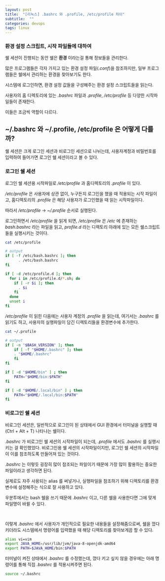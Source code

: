 ```yaml
---
layout: post
title:  "[리눅스] .bashrc 와 .profile, /etc/profile 차이"
subtitle:  ""
categories: devops
tags: linux
---
```


### 환경 설정 스크립트, 시작 파일들에 대하여

쉘 세션이 진행되는 동안 쉘은 **환경** 이라는걸 통해 정보들을 관리한다.

많은 프로그램들은 각자 가지고 있는 환경 설정 파일(*.conf*)을 참조하지만, 일부 프로그램들은 쉘에서 관리하는 환경을 찾아보기도 한다.

시스템에 로그인하면, 환경 설정 값들을 구성해주는 환경 설정 스크립트들을 읽는다.

사용자의 홈 디렉토리에 있는 *.bashrc* 파일과 *.profile*, */etc/profile* 등 다양한 시작파일들이 존재한다.

이들은 조금씩 역할이 다르다.

## ~/.bashrc 와 ~/.profile, /etc/profile 은 어떻게 다를까?

쉘 세션은 크게 로그인 세션과 비로그인 세션으로 나뉘는데, 사용자계정과 비밀번호를 입력하여 들어가면 로그인 쉘 세션이라고 볼 수 있다.

### 로그인 쉘 세션
로그인 쉘 세션용 시작파일로 */etc/profile* 과 홈디렉토리의 *.profile* 이 있다.

*/etc/profile* 은 사용자에 상관 없이, 누구든지 로그인을 했을 때 적용되는 시작 파일이고, 홈디렉토리의 *.profile* 은 해당 사용자가 로그인했을 때 읽는 시작파일이다.

따라서 */etc/profile* -> *~/.profile* 순서로 실행된다.

로그인하면서 */etc/profile* 을 읽게 되면, */etc/profile* 은 */etc* 에 존재하는 *bash.bashrc* 라는 파일을 읽고, *profile.d* 라는 디렉토리 아래에 있는 모든 쉘스크립트들을 실행시키는 것이다.
```bash
cat /etc/profile

# output
if [ -f /etc/bash.bashrc ]; then
      . /etc/bash.bashrc
fi

if [ -d /etc/profile.d ]; then
  for i in /etc/profile.d/*.sh; do
    if [ -r $i ]; then
      . $i
    fi
  done
  unset i
fi
```

*/etc/profile* 이 읽힌 다음에는 사용자 계정의 *.profile* 을 읽는데, 여기서는 *.bashrc* 를 읽기도 하고, 사용자의 실행파일이 담긴 디렉토리들을 환경변수에 추가한다.
```bash
cat ~/.profile

# output
if [ -n "$BASH_VERSION" ]; then
    if [ -f "$HOME/.bashrc" ]; then
	. "$HOME/.bashrc"
    fi
fi

if [ -d "$HOME/bin" ] ; then
    PATH="$HOME/bin:$PATH"
fi

if [ -d "$HOME/.local/bin" ] ; then
    PATH="$HOME/.local/bin:$PATH"
fi
```

### 비로그인 쉘 세션
비로그인 세션은, 일반적으로 로그인이 된 상태에서 GUI 환경에서 터미널을 실행할 때(Ctrl + Alt + T) 나타나는 쉘이다.

*.bashrc* 가 비로그인 쉘 세션의 시작파일이 되는데, *.profile* 에서도 *.bashrc* 를 실행시키는 걸 확인했었다. 비로그인용 쉘 세션의 시작파일이지만, 로그인 쉘 세션의 시작파일이 이를 참조하도록 만들어져 있는 것이다.

*.bashrc* 는 이렇듯 굉장히 많이 참조되는 파일이기 때문에 가장 많이 활용하는 중요한 파일이라고 생각하면 된다.

실제로도 자주 사용되는 alias 를 써넣거나, 실행파일을 참조하기 위해 디렉토리를 환경변수에 설정해주는 식으로 잘 사용하고 있다.

우분투에서는 bash 쉘을 쓰기 때문에 *.bashrc* 이고, 다른 쉘을 사용한다면 그에 맞게 파일명이 바뀔 수 있다.

<br>

이렇게 *.bashrc* 에서 사용자가 개인적으로 필요한 내용들을 설정해줌으로써, 쉘을 껐다 키더라도 시스템에서 명령어를 입력했을 때 해당 디렉토리를 찾아보게끔 할 수 있다.
```bash
alias vi=vim
export JAVA_HOME=/usr/lib/jvm/java-8-openjdk-amd64
export PATH=$JAVA_HOME/bin:$PATH
```

터미널이 켜진 상태에서 *.bashrc* 를 수정했는데, 껐다 키고 싶지 않을 경우에는 아래 명령어를 통해 직접 *.bashrc* 를 적용시켜주면 된다.
```bash
source ~/.bashrc
```
